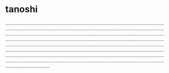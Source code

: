 # tanoshi

...................................................................................................................................................................................................................................................................................................................................................................................................................................................................................................................................................................................................................................................................................................................................................................................................................................................................................................................................................................................................................................................................